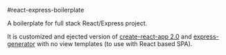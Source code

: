 #react-express-boilerplate

A boilerplate for full stack React/Express project.

It is customized and ejected version of [create-react-app 2.0](https://github.com/facebook/create-react-app) and [express-generator](https://github.com/expressjs/generator) with no view templates (to use with React based SPA).